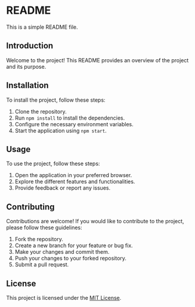 # README

This is a simple README file.

## Introduction

Welcome to the project! This README provides an overview of the project and its purpose.

## Installation

To install the project, follow these steps:

1. Clone the repository.
2. Run `npm install` to install the dependencies.
3. Configure the necessary environment variables.
4. Start the application using `npm start`.

## Usage

To use the project, follow these steps:

1. Open the application in your preferred browser.
2. Explore the different features and functionalities.
3. Provide feedback or report any issues.

## Contributing

Contributions are welcome! If you would like to contribute to the project, please follow these guidelines:

1. Fork the repository.
2. Create a new branch for your feature or bug fix.
3. Make your changes and commit them.
4. Push your changes to your forked repository.
5. Submit a pull request.

## License

This project is licensed under the [MIT License](LICENSE).
